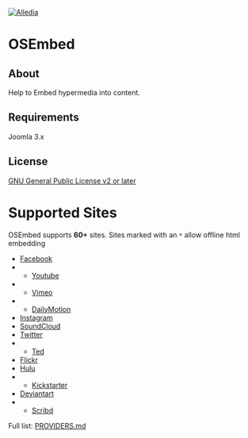[![Alledia](https://www.alledia.com/images/logo_circle_small.png)](https://www.alledia.com)

OSEmbed
============

## About

Help to Embed hypermedia into content.

## Requirements

Joomla 3.x

## License

[GNU General Public License v2 or later](http://www.gnu.org/copyleft/gpl.html)

Supported Sites
===============
OSEmbed supports **60+** sites. Sites marked with an `*` allow offline html embedding

- [Facebook](http://www.facebook.com/)
- * [Youtube](http://www.youtube.com/)
- * [Vimeo](http://vimeo.com/)
- * [DailyMotion](http://www.dailymotion.com/)
- [Instagram](http://instagram.com)
- [SoundCloud](http://soundcloud.com)
- [Twitter](https://twitter.com)
- * [Ted](http://ted.com)
- [Flickr](http://flickr.com)
- [Hulu](http://www.hulu.com)
- * [Kickstarter](http://www.kickstarter.com)
- [Deviantart](http://deviantart.com)
- * [Scribd](http://www.scribd.com)

Full list: [PROVIDERS.md](https://github.com/ostraining/OSEmbed/blob/master/PROVIDERS.md)
